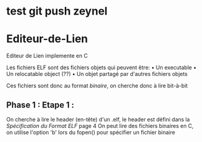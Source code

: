 # test git push zeynel
# Editeur-de-Lien
Editeur de Lien implemente en C

Les fichiers ELF sont des fichiers objets qui peuvent être:
• Un executable
• Un relocatable object (??)
• Un objet partagé par d'autres fichiers objets

Ces fichiers sont donc au format *binaire*, on cherche donc à lire bit-à-bit
## Phase 1 : Etape 1 :

On cherche à lire le header (en-tête) d'un .elf, le header est défini dans la _Spécification du Format ELF_ page 4
On peut lire des fichiers binaires en C, on utilise l'option 'b' lors du fopen() pour spécifier un fichier binaire
